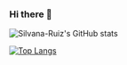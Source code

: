 ### Hi there 👋
![Silvana-Ruiz's GitHub stats](https://github-readme-stats.vercel.app/api?username=Silvana-Ruiz&show_icons=true&theme=gradient)

[![Top Langs](https://github-readme-stats.vercel.app/api/top-langs/?username=Silvana-Ruiz&layout=compact)](https://github.com/Silvana-Ruiz/github-readme-stats)

<!--
**Silvana-Ruiz/Silvana-Ruiz** is a ✨ _special_ ✨ repository because its `README.md` (this file) appears on your GitHub profile.


Here are some ideas to get you started:

- 🔭 I’m currently working on ...
- 🌱 I’m currently learning ...
- 👯 I’m looking to collaborate on ...
- 🤔 I’m looking for help with ...
- 💬 Ask me about ...
- 📫 How to reach me: ...
- 😄 Pronouns: ...
- ⚡ Fun fact: ...
-->
